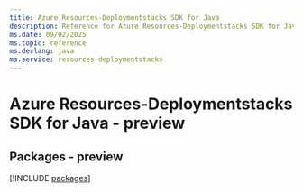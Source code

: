 ```yaml
---
title: Azure Resources-Deploymentstacks SDK for Java
description: Reference for Azure Resources-Deploymentstacks SDK for Java
ms.date: 09/02/2025
ms.topic: reference
ms.devlang: java
ms.service: resources-deploymentstacks
---
```

# Azure Resources-Deploymentstacks SDK for Java - preview
## Packages - preview
[!INCLUDE [packages](resources-deploymentstacks-index.md)]